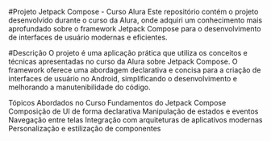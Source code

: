 #Projeto Jetpack Compose - Curso Alura
Este repositório contém o projeto desenvolvido durante o curso da Alura, onde adquiri um conhecimento mais aprofundado sobre o framework Jetpack Compose para o desenvolvimento de interfaces de usuário modernas e eficientes.

#Descrição
O projeto é uma aplicação prática que utiliza os conceitos e técnicas apresentadas no curso da Alura sobre Jetpack Compose. O framework oferece uma abordagem declarativa e concisa para a criação de interfaces de usuário no Android, simplificando o desenvolvimento e melhorando a manutenibilidade do código.

Tópicos Abordados no Curso
Fundamentos do Jetpack Compose
Composição de UI de forma declarativa
Manipulação de estados e eventos
Navegação entre telas
Integração com arquiteturas de aplicativos modernas
Personalização e estilização de componentes
